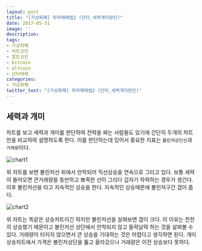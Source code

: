 ```yaml
---
layout: post
title: "[가상화폐] 하악매매법2 (단타_세력개미판단)"
date: 2017-05-31
image: ''
description:
tags:
- 가상화폐
- 비트코인
- 알트코인
- bitcoin
- altcoin
- 단타매매
categories:
- 가상화폐
twitter_text: "[가상화폐] 하악매매법2 (단타_세력개미판단)"
---
```



## 세력과 개미

  차트를 보고 세력과 개미를 판단하여 전략을 짜는 사람들도 있기에 간단히 두개의 차트만을 비교하여 설명하도록 한다. 이를 판단하는데 있어서 중요한 지표는 `볼린저상단선`과 `거래량`이다.  


  ![chart1](https://c1.staticflickr.com/5/4202/34595942720_0282b9b7c1_b.jpg)  


  위 차트를 보면 볼린저선 위에서 안착되어 직선상승을 연속으로 그리고 있다. 보통 세력이 들어오면 큰거래량을 동반하고 뾰족한 선이 그리다 갑자기 하락하는 경우가 생긴다. 이후 볼린저선을 타고 지속적인 상승을 한다. 지속적인 상승때문에 볼린저구간 갭이 좁다.

  ![chart2](https://c1.staticflickr.com/5/4195/34595943050_8030a20ebd_b.jpg)

  위 차트는 똑같은 상승차트이긴 하지만 볼린저선을 살펴보면 갭이 크다. 이 이유는 천천히 상승했기 때문이고 볼린저선 상단에서 안착되지 않고 들락날락 하는 것을 살펴볼 수 있다. 거래량이 터지지 않으면서 큰 상승을 기대하는 것은 어렵다고 생각하면 된다. 개미상승차트에서 가격은 볼린저상단을 뚫고 올라갔으나 거래량은 이전 상승보다 못하다.
